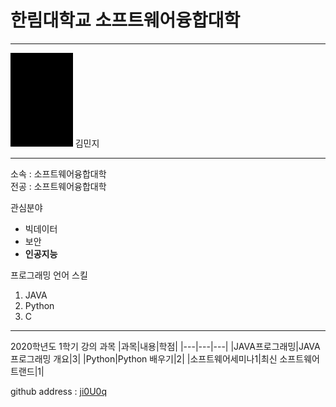 # 한림대학교 소프트웨어융합대학 
---
<img src=1.png height=150 widht=150>
김민지

---

소속 : 소프트웨어융합대학   
전공 : 소프트웨어융합대학

관심분야   
* 빅데이터
* 보안
* **인공지능**

프로그래밍 언어 스킬   
1. JAVA
2. Python
3. C

---------

2020학년도 1학기 강의 과목
|과목|내용|학점|
|---|---|---|
|JAVA프로그래밍|JAVA프로그래밍 개요|3|
|Python|Python 배우기|2|
|소프트웨어세미나1|최신 소프트웨어 트랜드|1|


github address : [ji0U0q][github]

[github]:http://github.com/ji0U0q
